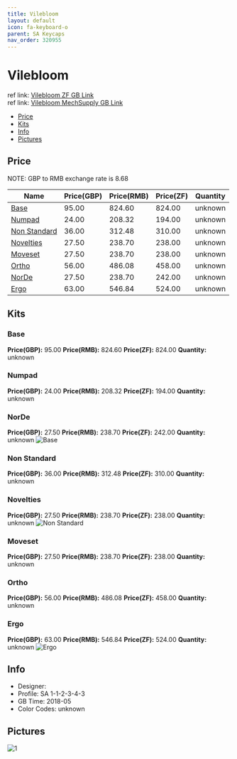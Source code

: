 ```yaml
---
title: Vilebloom 
layout: default
icon: fa-keyboard-o
parent: SA Keycaps
nav_order: 320955
---
```


# Vilebloom 

ref link: [Vilebloom ZF GB Link](http://www.zfrontier.com/m/3714)  
ref link: [Vilebloom MechSupply GB Link](http://www.mechsupply.co.uk/product/sa-vilebloom)

* [Price](#price)
* [Kits](#kits)
* [Info](#info)
* [Pictures](#pictures)


## Price  
NOTE: GBP to RMB exchange rate is 8.68

| Name          | Price(GBP)    |  Price(RMB) |  Price(ZF) | Quantity |
| ------------- | ------------- |  ---------- |  --------- | -------- |
|[Base](#base)|95.00|824.60|824.00|unknown|
|[Numpad](#numpad)|24.00|208.32|194.00|unknown|
|[Non Standard](#nonstandard)|36.00|312.48|310.00|unknown|
|[Novelties](#novelties)|27.50|238.70|238.00|unknown|
|[Moveset](#moveset)|27.50|238.70|238.00|unknown|
|[Ortho](#ortho)|56.00|486.08|458.00|unknown|
|[NorDe](#norde)|27.50|238.70|242.00|unknown|
|[Ergo](#ergo)|63.00|546.84|524.00|unknown|


## Kits
### Base
**Price(GBP):** 95.00    **Price(RMB):** 824.60    **Price(ZF):** 824.00    **Quantity:** unknown
### Numpad
**Price(GBP):** 24.00    **Price(RMB):** 208.32    **Price(ZF):** 194.00    **Quantity:** unknown
### NorDe
**Price(GBP):** 27.50    **Price(RMB):** 238.70    **Price(ZF):** 242.00    **Quantity:** unknown
<img src="{{ 'assets/images/sa-keycaps/vilebloom/kits_pics/base-numpad-norde.jpg'| relative_url }}" alt="Base" class="image featured">

### Non Standard
**Price(GBP):** 36.00    **Price(RMB):** 312.48    **Price(ZF):** 310.00    **Quantity:** unknown
### Novelties
**Price(GBP):** 27.50    **Price(RMB):** 238.70    **Price(ZF):** 238.00    **Quantity:** unknown
<img src="{{ 'assets/images/sa-keycaps/vilebloom/kits_pics/non-standard-novelties.jpg' | relative_url }}" alt="Non Standard" class="image featured">

### Moveset
**Price(GBP):** 27.50    **Price(RMB):** 238.70    **Price(ZF):** 238.00    **Quantity:** unknown
### Ortho
**Price(GBP):** 56.00    **Price(RMB):** 486.08    **Price(ZF):** 458.00    **Quantity:** unknown
### Ergo
**Price(GBP):** 63.00    **Price(RMB):** 546.84    **Price(ZF):** 524.00    **Quantity:** unknown
<img src="{{ 'assets/images/sa-keycaps/vilebloom/kits_pics/ortho-ergo.jpg' | relative_url }}" alt="Ergo" class="image featured">


## Info
* Designer: 
* Profile: SA 1-1-2-3-4-3
* GB Time: 2018-05
* Color Codes: unknown  


## Pictures
<img src="{{ 'assets/images/sa-keycaps/vilebloom/rendering_pics/1.jpg' | relative_url }}" alt="1" class="image featured">
